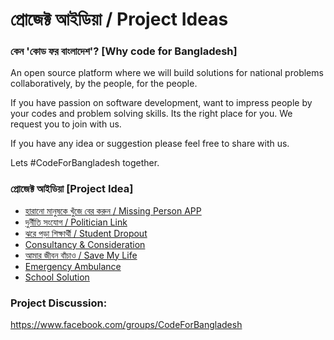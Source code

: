 # প্রোজেক্ট আইডিয়া / Project Ideas


### কেন 'কোড ফর বাংলাদেশ'? [Why code for Bangladesh]
An open source platform where we will build solutions for national problems collaboratively, by the people, for the people.

If you have passion on software development, want to impress people by your codes and problem 
solving skills. Its the right place for you. We request you to join with us.

If you have any idea or suggestion please feel free to share with us.

Lets #CodeForBangladesh together.


### প্রোজেক্ট আইডিয়া [Project Idea]
* [হারানো মানুষকে খুঁজে বের করুন / Missing Person APP](docs/missing-person-app.md)
* [দুর্নীতি সংযোগ / Politician Link](docs/corruption-linker.md)
* [ঝরে পড়া শিক্ষার্থী / Student Dropout](docs/education-dropouts.md)
* [Consultancy & Consideration](docs/consultancy-and-consideration.md)
* [আমার জীবন বাঁচাও / Save My Life](docs/save-my-life.md)
* [Emergency Ambulance](docs/emergency-ambulance.md)
* [School Solution](docs/school-solution.md)

### Project Discussion: 
https://www.facebook.com/groups/CodeForBangladesh
